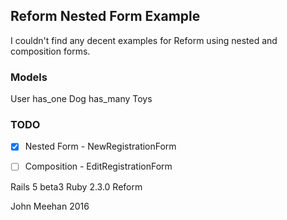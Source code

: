 ## Reform Nested Form Example
 I couldn't find any decent examples for Reform using nested  and composition forms.

### Models
 User has_one Dog has_many Toys

### TODO
- [x] Nested Form - NewRegistrationForm
- [ ] Composition - EditRegistrationForm


Rails 5 beta3
Ruby 2.3.0
Reform


John Meehan 2016

